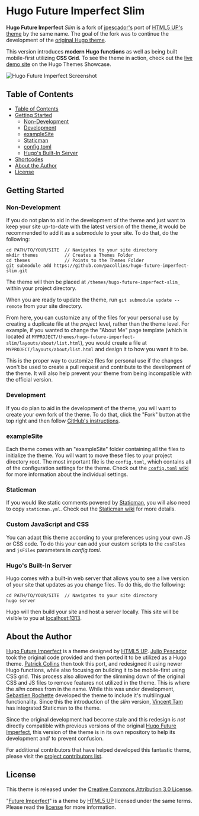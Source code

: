 # Hugo Future Imperfect Slim

**Hugo Future Imperfect** *Slim* is a fork of [jpescador's](https://github.com/jpescador/) port of [HTML5 UP's theme](http://html5up.net/future-imperfect) by
the same name.  The goal of the fork was to continue the development of the
[original Hugo theme](https://github.com/jpescador/hugo-future-imperfect).

This version introduces **modern Hugo functions** as well as being built
mobile-first utilizing **CSS Grid**. To see the theme in action, check out the
[live demo site](https://themes.gohugo.io/theme/hugo-future-imperfect-slim/) on
the Hugo Themes Showcase.

![Hugo Future Imperfect Screenshot](https://raw.githubusercontent.com/pacollins/hugo-future-imperfect-slim/master/images/screenshot.png)

## Table of Contents

<!-- TOC depthFrom:2 depthTo:6 withLinks:1 updateOnSave:1 orderedList:0 -->

- [Table of Contents](#table-of-contents)
- [Getting Started](#getting-started)
	- [Non-Development](#non-development)
	- [Development](#development)
	- [exampleSite](#examplesite)
	- [Staticman](#staticman)
	- [config.toml](#configtoml)
	- [Hugo's Built-In Server](#hugos-built-in-server)
- [Shortcodes](#shortcodes)
- [About the Author](#about-the-author)
- [License](#license)

<!-- /TOC -->

## Getting Started

### Non-Development

If you do not plan to aid in the development of the theme and just want to keep
your site up-to-date with the latest version of the theme, it would be
recommended to add it as a submodule to your site. To do that, do the following:

```
cd PATH/TO/YOUR/SITE  // Navigates to your site directory
mkdir themes          // Creates a Themes Folder
cd themes             // Points to the Themes Folder
git submodule add https://github.com/pacollins/hugo-future-imperfect-slim.git
```

The theme will then be placed at `/themes/hugo-future-imperfect-slim_` within
your project directory.

When you are ready to update the theme, run `git submodule update --remote` from
your site directory.

From here, you can customize any of the files for your personal use by creating
a duplicate file at the *project* level, rather than the theme level. For
example, if you wanted to change the "About Me" page template (which is located
at `MYPROJECT/themes/hugo-future-imperfect-slim/layouts/about/list.html`), you
would create a file at `MYPROJECT/layouts/about/list.html` and design it to how
you want it to be.

This is the proper way to customize files for personal use if the changes won't
be used to create a pull request and contribute to the development of the theme.
It will also help prevent your theme from being incompatible with the official
version.

### Development

If you do plan to aid in the development of the theme, you will want to create
your own fork of the theme. To do that, click the "Fork" button at the top right
and then follow [GitHub's instructions](https://help.github.com/en/articles/fork-a-repo).

### exampleSite

Each theme comes with an "exampleSite" folder containing all the files to
initialize the theme. You will want to move these files to your project
directory root. The most important file is the `config.toml`, which contains all
of the configuration settings for the theme. Check out the [`config.toml` wiki](#)
for more information about the individual settings.

### Staticman

If you would like static comments powered by [Staticman](https://staticman.net/),
you will also need to copy `staticman.yml`. Check out the [Staticman wiki](https://github.com/pacollins/hugo-future-imperfect-slim/wiki/Staticman-config)
for more details.

### Custom JavaScript and CSS

You can adapt this theme according to your preferences using your own JS or CSS code.
To do this your can add your custom scripts to the `cssFiles` and `jsFiles`
parameters in *config.toml*.

### Hugo's Built-In Server

Hugo comes with a built-in web server that allows you to see a live version of
your site that updates as you change files. To do this, do the following:

```
cd PATH/TO/YOUR/SITE  // Navigates to your site directory
hugo server
```

Hugo will then build your site and host a server locally. This site will be
visible to you at [localhost:1313](http://localhost:1313).

## About the Author

[Hugo Future Imperfect](http://html5up.net/future-imperfect) is a theme designed
by [HTML5 UP](http://html5up.net). [Julio Pescador](https://jpescador.com) took
the original code provided and then ported it to be utilized as a Hugo theme.
[Patrick Collins](https://pacollins.com) then took this port, and redesigned it
using newer Hugo functions, while also focusing on building it to be
mobile-first using CSS grid. This process also allowed for the slimming down of
the original CSS and JS files to remove features not utilized in the theme. This
is where the *slim* comes from in the name. While this was under development,
[Sebastien Rochette](https://statnmap.com/) developed the theme to include it's
multilingual functionality. Since this the introduction of the *slim* version,
[Vincent Tam](https://vincenttam.gitlab.io/) has integrated Staticman to the
theme.

Since the original development had become stale and this redesign is *not*
directly compatible with previous versions of the original
[Hugo Future Imperfect](https://github.com/jpescador/hugo-future-imperfect),
this version of the theme is in its own repository to help its development and'
to prevent confusion.

For additional contributors that have helped developed this fantastic theme,
please visit the [project contributors list](https://github.com/pacollins/hugo-future-imperfect-slim/graphs/contributors).

## License

This theme is released under the [Creative Commons Attribution 3.0 License](https://creativecommons.org/licenses/by/3.0/).

"[Future Imperfect](https://html5up.net/future-imperfect)" is a theme by
[HTML5 UP](http://html5up.net) licensed under the same terms.  Please read the
[license](https://github.com/pacollins/hugo-future-imperfect-slim/blob/master/LICENSE.md) for more information.
